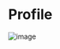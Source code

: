 # Profile
![image](https://github.com/SakethKudupudi/Profile/assets/67869067/4fca8d5f-1a30-4ce0-bec4-1289b794fe15)
